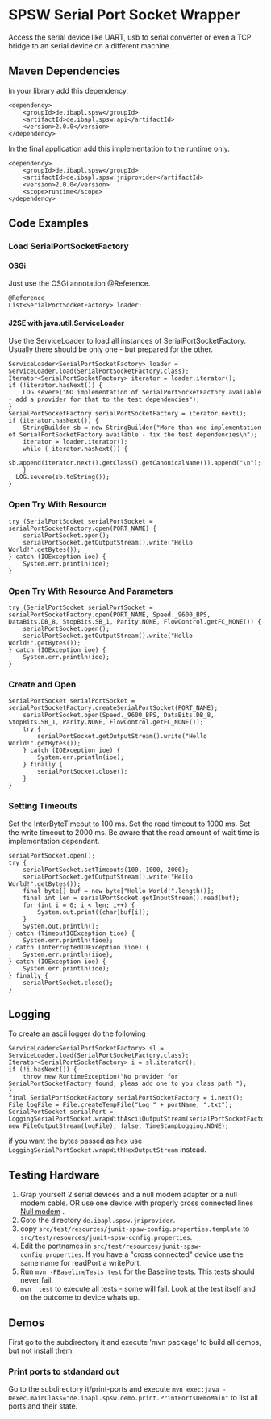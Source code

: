 # SPSW Serial Port Socket Wrapper

Access the serial device like UART, usb to serial converter or even a TCP bridge to an serial device on a different machine.

## Maven Dependencies

In your library add this dependency.
```
<dependency>
    <groupId>de.ibapl.spsw</groupId>
    <artifactId>de.ibapl.spsw.api</artifactId>
    <version>2.0.0</version>
</dependency>
```

In the final application add this implementation to the runtime only.
```
<dependency>
    <groupId>de.ibapl.spsw</groupId>
    <artifactId>de.ibapl.spsw.jniprovider</artifactId>
    <version>2.0.0</version>
    <scope>runtime</scope>
</dependency>
```

## Code Examples

### Load SerialPortSocketFactory

#### OSGi
Just use the OSGi annotation @Reference. 
```
@Reference
List<SerialPortSocketFactory> loader;
```

#### J2SE with java.util.ServiceLoader

Use the ServiceLoader to load all instances of SerialPortSocketFactory. Usually there should be only one - but prepared for the other.

```
ServiceLoader<SerialPortSocketFactory> loader = ServiceLoader.load(SerialPortSocketFactory.class);
Iterator<SerialPortSocketFactory> iterator = loader.iterator();
if (!iterator.hasNext()) {
	LOG.severe("NO implementation of SerialPortSocketFactory available - add a provider for that to the test dependencies");
}
SerialPortSocketFactory serialPortSocketFactory = iterator.next();
if (iterator.hasNext()) {
	StringBuilder sb = new StringBuilder("More than one implementation of SerialPortSocketFactory available - fix the test dependencies\n");
	iterator = loader.iterator();
	while ( iterator.hasNext()) {
	sb.append(iterator.next().getClass().getCanonicalName()).append("\n");
	}
  LOG.severe(sb.toString());
}
```

### Open Try With Resource
```
try (SerialPortSocket serialPortSocket = serialPortSocketFactory.open(PORT_NAME) {
	serialPortSocket.open();
	serialPortSocket.getOutputStream().write("Hello World!".getBytes());
} catch (IOException ioe) {
	System.err.println(ioe);
}
```

### Open Try With Resource And Parameters 
```
try (SerialPortSocket serialPortSocket = serialPortSocketFactory.open(PORT_NAME, Speed._9600_BPS, DataBits.DB_8, StopBits.SB_1, Parity.NONE, FlowControl.getFC_NONE()) {
	serialPortSocket.open();
	serialPortSocket.getOutputStream().write("Hello World!".getBytes());
} catch (IOException ioe) {
	System.err.println(ioe);
}
```

### Create and Open 
```
SerialPortSocket serialPortSocket = serialPortSocketFactory.createSerialPortSocket(PORT_NAME);
	serialPortSocket.open(Speed._9600_BPS, DataBits.DB_8, StopBits.SB_1, Parity.NONE, FlowControl.getFC_NONE());
	try {
		serialPortSocket.getOutputStream().write("Hello World!".getBytes());
	} catch (IOException ioe) {
		System.err.println(ioe);
	} finally {
		serialPortSocket.close();
	}
}
```

### Setting Timeouts
Set the InterByteTimeout to 100 ms.
Set the read timeout to 1000 ms.
Set the write timeout to 2000 ms.
Be aware that the read amount of wait time is implementation dependant.  

```
serialPortSocket.open();
try {
	serialPortSocket.setTimeouts(100, 1000, 2000);
	serialPortSocket.getOutputStream().write("Hello World!".getBytes());
	final byte[] buf = new byte["Hello World!".length()];
	final int len = serialPortSocket.getInputStream().read(buf);
	for (int i = 0; i < len; i++) {
		System.out.print((char)buf[i]);
	}
	System.out.println();
} catch (TimeoutIOException tioe) {
	System.err.println(tioe);
} catch (InterruptedIOException iioe) {
	System.err.println(iioe);
} catch (IOException ioe) {
	System.err.println(ioe);
} finally {
	serialPortSocket.close();
}

```

## Logging

To create an ascii logger do the following

```
ServiceLoader<SerialPortSocketFactory> sl = ServiceLoader.load(SerialPortSocketFactory.class);
Iterator<SerialPortSocketFactory> i = sl.iterator();
if (!i.hasNext()) {
	throw new RuntimeException("No provider for SerialPortSocketFactory found, pleas add one to you class path ");
}
final SerialPortSocketFactory serialPortSocketFactory = i.next();
File logFile = File.createTempFile("Log_" + portName, ".txt");
SerialPortSocket serialPort = LoggingSerialPortSocket.wrapWithAsciiOutputStream(serialPortSocketFactory.createSerialPortSocket(portName), new FileOutputStream(logFile), false, TimeStampLogging.NONE);

```
if you want the bytes passed as hex use `LoggingSerialPortSocket.wrapWithHexOutputStream` instead.


## Testing Hardware

1.  Grap yourself 2 serial devices and a null modem adapter or a null modem cable. OR use one device with properly cross connected lines [Null modem](https://www.wikipedia.org/wiki/Null_modem) .
1.  Goto the directory `de.ibapl.spsw.jniprovider`.
2.  copy `src/test/resources/junit-spsw-config.properties.template` to `src/test/resources/junit-spsw-config.properties`.
3.  Edit the portnames in `src/test/resources/junit-spsw-config.properties`. If you have a "cross connected" device use the same name for readPort a writePort.
4.  Run `mvn -PBaselineTests test` for the Baseline tests. This tests should never fail.
5.  `mvn  test` to execute all tests - some will fail. Look at the test itself and on the outcome to device whats up.

## Demos

First go to the subdirectory it and execute 'mvn package' to build all demos, but not install them.

### Print ports to stdandard out

Go to the subdirectory it/print-ports and execute
`mvn exec:java -Dexec.mainClass="de.ibapl.spsw.demo.print.PrintPortsDemoMain"`
to list all ports and their state.


 